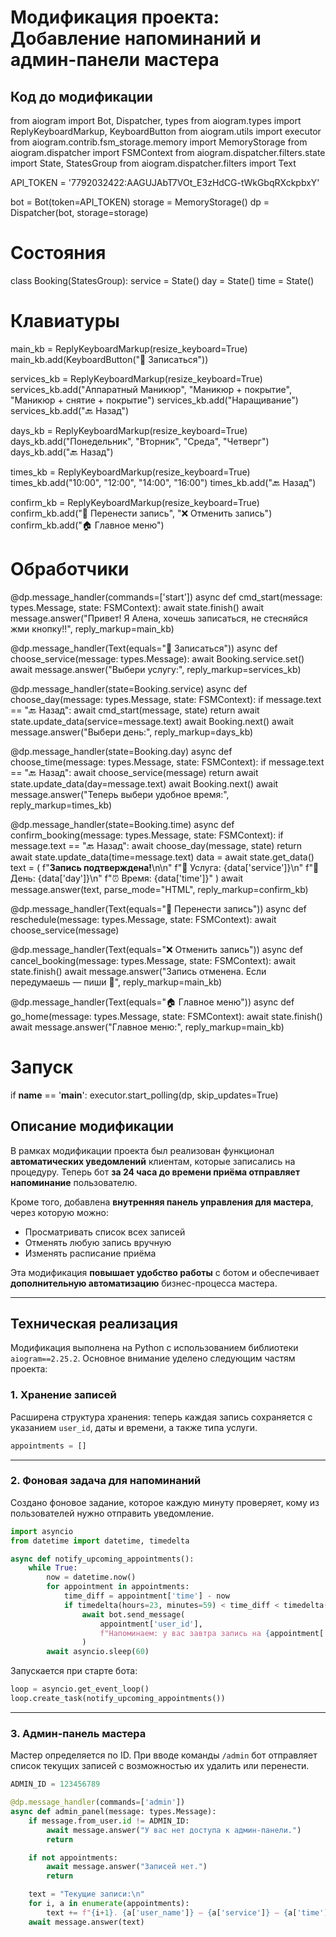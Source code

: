 # Модификация проекта: Добавление напоминаний и админ-панели мастера
## Код до модификации
from aiogram import Bot, Dispatcher, types
from aiogram.types import ReplyKeyboardMarkup, KeyboardButton
from aiogram.utils import executor
from aiogram.contrib.fsm_storage.memory import MemoryStorage
from aiogram.dispatcher import FSMContext
from aiogram.dispatcher.filters.state import State, StatesGroup
from aiogram.dispatcher.filters import Text

API_TOKEN = '7792032422:AAGUJAbT7VOt_E3zHdCG-tWkGbqRXckpbxY'

bot = Bot(token=API_TOKEN)
storage = MemoryStorage()
dp = Dispatcher(bot, storage=storage)

# Состояния
class Booking(StatesGroup):
    service = State()
    day = State()
    time = State()

# Клавиатуры
main_kb = ReplyKeyboardMarkup(resize_keyboard=True)
main_kb.add(KeyboardButton("📅 Записаться"))

services_kb = ReplyKeyboardMarkup(resize_keyboard=True)
services_kb.add("Аппаратный Маникюр", "Маникюр + покрытие", "Маникюр + снятие + покрытие")
services_kb.add("Наращивание")
services_kb.add("🔙 Назад")

days_kb = ReplyKeyboardMarkup(resize_keyboard=True)
days_kb.add("Понедельник", "Вторник", "Среда", "Четверг")
days_kb.add("🔙 Назад")

times_kb = ReplyKeyboardMarkup(resize_keyboard=True)
times_kb.add("10:00", "12:00", "14:00", "16:00")
times_kb.add("🔙 Назад")

confirm_kb = ReplyKeyboardMarkup(resize_keyboard=True)
confirm_kb.add("🔁 Перенести запись", "❌ Отменить запись")
confirm_kb.add("🏠 Главное меню")

# Обработчики
@dp.message_handler(commands=['start'])
async def cmd_start(message: types.Message, state: FSMContext):
    await state.finish()
    await message.answer("Привет! Я Алена, хочешь записаться, не стесняйся жми кнопку!!", reply_markup=main_kb)

@dp.message_handler(Text(equals="📅 Записаться"))
async def choose_service(message: types.Message):
    await Booking.service.set()
    await message.answer("Выбери услугу:", reply_markup=services_kb)

@dp.message_handler(state=Booking.service)
async def choose_day(message: types.Message, state: FSMContext):
    if message.text == "🔙 Назад":
        await cmd_start(message, state)
        return
    await state.update_data(service=message.text)
    await Booking.next()
    await message.answer("Выбери день:", reply_markup=days_kb)

@dp.message_handler(state=Booking.day)
async def choose_time(message: types.Message, state: FSMContext):
    if message.text == "🔙 Назад":
        await choose_service(message)
        return
    await state.update_data(day=message.text)
    await Booking.next()
    await message.answer("Теперь выбери удобное время:", reply_markup=times_kb)

@dp.message_handler(state=Booking.time)
async def confirm_booking(message: types.Message, state: FSMContext):
    if message.text == "🔙 Назад":
        await choose_day(message, state)
        return
    await state.update_data(time=message.text)
    data = await state.get_data()
    text = (
        f"<b>Запись подтверждена!</b>\n\n"
        f"🧾 Услуга: {data['service']}\n"
        f"📅 День: {data['day']}\n"
        f"⏰ Время: {data['time']}"
    )
    await message.answer(text, parse_mode="HTML", reply_markup=confirm_kb)

@dp.message_handler(Text(equals="🔁 Перенести запись"))
async def reschedule(message: types.Message, state: FSMContext):
    await choose_service(message)

@dp.message_handler(Text(equals="❌ Отменить запись"))
async def cancel_booking(message: types.Message, state: FSMContext):
    await state.finish()
    await message.answer("Запись отменена. Если передумаешь — пиши 🥰", reply_markup=main_kb)

@dp.message_handler(Text(equals="🏠 Главное меню"))
async def go_home(message: types.Message, state: FSMContext):
    await state.finish()
    await message.answer("Главное меню:", reply_markup=main_kb)

# Запуск
if __name__ == '__main__':
    executor.start_polling(dp, skip_updates=True)
##  Описание модификации

В рамках модификации проекта был реализован функционал **автоматических уведомлений** клиентам, которые записались на процедуру. Теперь бот **за 24 часа до времени приёма отправляет напоминание** пользователю.

Кроме того, добавлена **внутренняя панель управления для мастера**, через которую можно:
- Просматривать список всех записей
- Отменять любую запись вручную
- Изменять расписание приёма

Эта модификация **повышает удобство работы** с ботом и обеспечивает **дополнительную автоматизацию** бизнес-процесса мастера.

---

##  Техническая реализация

Модификация выполнена на Python с использованием библиотеки `aiogram==2.25.2`. Основное внимание уделено следующим частям проекта:

### 1. Хранение записей

Расширена структура хранения: теперь каждая запись сохраняется с указанием `user_id`, даты и времени, а также типа услуги.

```python
appointments = []
````

---

### 2. Фоновая задача для напоминаний

Создано фоновое задание, которое каждую минуту проверяет, кому из пользователей нужно отправить уведомление.

```python
import asyncio
from datetime import datetime, timedelta

async def notify_upcoming_appointments():
    while True:
        now = datetime.now()
        for appointment in appointments:
            time_diff = appointment['time'] - now
            if timedelta(hours=23, minutes=59) < time_diff < timedelta(days=1, minutes=1):
                await bot.send_message(
                    appointment['user_id'], 
                    f"Напоминаем: у вас завтра запись на {appointment['service']} в {appointment['time'].strftime('%H:%M')}"
                )
        await asyncio.sleep(60)
```

Запускается при старте бота:

```python
loop = asyncio.get_event_loop()
loop.create_task(notify_upcoming_appointments())
```

---

### 3. Админ-панель мастера

Мастер определяется по ID. При вводе команды `/admin` бот отправляет список текущих записей с возможностью их удалить или перенести.

```python
ADMIN_ID = 123456789

@dp.message_handler(commands=['admin'])
async def admin_panel(message: types.Message):
    if message.from_user.id != ADMIN_ID:
        await message.answer("У вас нет доступа к админ-панели.")
        return

    if not appointments:
        await message.answer("Записей нет.")
        return

    text = "Текущие записи:\n"
    for i, a in enumerate(appointments):
        text += f"{i+1}. {a['user_name']} — {a['service']} — {a['time'].strftime('%d.%m %H:%M')}\n"
    await message.answer(text)
